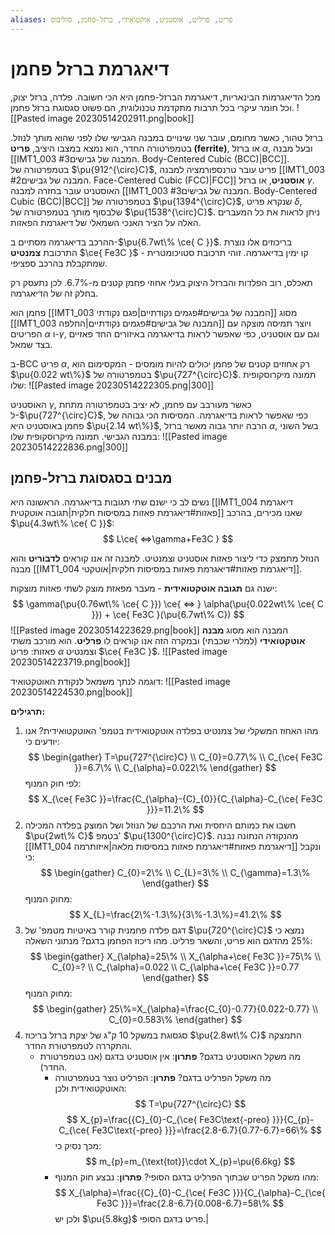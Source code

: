 ```yaml
---
aliases: פריט, פרליט, אוסטניט, אוקטואידי, ברזל-פחמן, סוליבוס
---
```

# דיאגרמת ברזל פחמן
מכל הדיאגרמות הבינאריות, דיאגרמת הברזל-פחמן היא הכי חשובה. פלדה, ברזל יצוק, וכל חומר עיקרי בכל תרבות מתקדמת טכנולוגית, הם פשוט סגסוגת ברזל פחמן.
![[Pasted image 20230514202911.png|book]]

ברזל טהור, כאשר מחומם, עובר שני שינויים במבנה הגבישי שלו לפני שהוא מותך לנוזל. בטמפרטורה החדר, הוא נמצא במצבו היציב, **פריט (ferrite)**, או  ברזל $\alpha$, ובעל מבנה [[IMT1_003 המבנה של גבישים#3. Body-Centered Cubic (BCC)|BCC]].
בטמפרטורה של $\pu{912^{\circ}C}$, פריט עובר טרנספורמציה למבנה [[IMT1_003 המבנה של גבישים#2. Face-Centered Cubic (FCC)|FCC]] **אוסטניט**, או ברזל $\gamma$. האוסטניט עובר בחזרה למבנה [[IMT1_003 המבנה של גבישים#3. Body-Centered Cubic (BCC)|BCC]] בטמפרטורה של $\pu{1394^{\circ}C}$, שנקרא פריט $\delta$, שלבסוף מותך בטמפרטורה של $\pu{1538^{\circ}C}$.
ניתן לראות את כל המעברים האלה על הציר האנכי השמאלי של דיאגרמת הפאזות.

ההרכב בדיאגרמה מסתיים ב-$\pu{6.7wt\% \ce{ C }}$. בריכוזים אלו נוצרת התרכובת **צמנטיט** $\ce{ Fe3C }$ - קו ימין בדיאגרמה. זוהי תרכובת סטויכומטרית שמתקבלת בהרכב ספציפי.

תאכלס, רוב הפלדות והברזל היצוק בעלי אחוזי פחמן קטנים מ-$6.7\%$. לכן נתעסק רק בחלק זה של הדיאגרמה.

פחמן הוא [[IMT1_003 המבנה של גבישים#פגמים נקודתיים|פגם נקודתי]] מסוג [[IMT1_003 המבנה של גבישים#פגמים נקודתיים|החלפה]] ויוצר תמיסה מוצקה עם הפריטים $\alpha$ ו-$\gamma$, וגם עם אוסטניט, כפי שאפשר לראות בדיאגרמה באיזורים החד פאזיים בצד שמאל.

ב-BCC פריט $\alpha$, רק אחוזים קטנים של פחמן יכולים להיות מומסים - המקסימום הוא $\pu{0.022 wt\%}$ בטמפרטורה של $\pu{727^{\circ}C}$. תמונה מיקרוסקופית שלו:
![[Pasted image 20230514222305.png|300]]

האוסטניט $\gamma$, כאשר מעורבב עם פחמן, לא יציב בטמפרטורה מתחת ל-$\pu{727^{\circ}C}$, כפי שאפשר לראות בדיאגרמה. המסיסות הכי גבוהה של פחמן באוסטניט היא $\pu{2.14 wt\%}$, הרבה יותר גבוה מאשר ברזל $\alpha$, בשל השוני במבנה הגבישי. תמונה מיקרוסקופית שלו:
![[Pasted image 20230514222836.png|300]]

## מבנים בסגסוגת ברזל-פחמן

נשים לב כי ישנם שתי תגובות בדיאגרמה. הראשונה היא [[IMT1_004 דיאגרמת פאזות#דיאגרמת פאזות במסיסות חלקית|תגובה אוטקטית]] שאנו מכירים, בהרכב $\pu{4.3wt\% \ce{ C }}$:
$$
L\ce{ <=>\gamma+Fe3C }
$$

הנוזל מתמצק כדי ליצור פאזות אוסטניט וצמנטיט. למבנה זה אנו קוראים **לדבוריט** והוא מבנה [[IMT1_004 דיאגרמת פאזות#דיאגרמת פאזות במסיסות חלקית|אוטקטי]].

ישנה גם **תגובה אוטקטואידית** - מעבר מפאזת מוצק לשתי פאזות מוצקות:
$$
\gamma(\pu{0.76wt\% \ce{ C }}) \ce{ <=> } \alpha(\pu{0.022wt\% \ce{ C }}) + \ce{ Fe3C }(\pu{6.7wt\% C})
$$
![[Pasted image 20230514223629.png|book]]
המבנה הוא מסוג **מבנה אוטקטואידי** (למלרי שכבתי) ובמקרה הזה אנו קוראים לו **פרליט**. הוא מורכב משתי פאזות: פריט $\alpha$ וצמנטיט $\ce{ Fe3C }$.
![[Pasted image 20230514223719.png|book]]

דוגמה לנתך משמאל לנקודת האוטקטואיד:
![[Pasted image 20230514224530.png|book]]

**תרגילים:**
1. מהו האחוז המשקלי של צמנטיט בפלדה אוטקטואידית בטמפ' האוטקטואידית?
	אנו יודעים כי:
	$$
	\begin{gather}
	T=\pu{727^{\circ}C} \\
	C_{0}=0.77\% \\
	C_{\ce{ Fe3C }}=6.7\% \\
	C_{\alpha}=0.022\%
	\end{gather}
	$$
	לפי חוק המנוף:
	$$
	X_{\ce{ Fe3C }}=\frac{C_{\alpha}-{C}_{0}}{C_{\alpha}-C_{\ce{ Fe3C }}}=11.2\%
	$$
1. חשבו את כמותם היחסית ואת הרכבם של הנוזל ושל המוצק בפלדה המכילה $\pu{2wt\% C}$ בטמפ' $\pu{1300^{\circ}C}$.
	מהנקודה הנתונה נבנה [[IMT1_004 דיאגרמת פאזות#דיאגרמת פאזות במסיסות מלאה|איזותרמה]] ונקבל כי:
	$$
	\begin{gather}
	C_{0}=2\% \\
	C_{L}=3\% \\
	C_{\gamma}=1.3\%
	\end{gather}
	$$
	מחוק המנוף:
	$$
	X_{L}=\frac{2\%-1.3\%}{3\%-1.3\%}=41.2\%
	$$
1. דגם פלדה פחמנית קורר באיטיות מטמפ' של $\pu{720^{\circ}C}$ נמצא כי $25\%$ מהדגם הוא פריט, והשאר פרליט. מהו ריכוז הפחמן בדגם?
	מנתוני השאלה:
	$$
	\begin{gather}
	X_{\alpha}=25\% \\
	X_{\alpha+\ce{ Fe3C }}=75\% \\
	C_{0}=? \\
	C_{\alpha}=0.022 \\
	C_{\alpha+\ce{ Fe3C }}=0.77
	\end{gather}
	$$
	מחוק המנוף:
	$$
	\begin{gather}
	25\%=X_{\alpha}=\frac{C_{0}-0.77}{0.022-0.77} \\
	C_{0}=0.583\%
	\end{gather}
	$$
3. סגסוגת במשקל 10 ק"ג של יצקת ברזל בריכוז $\pu{2.8wt\% C}$ התמצקה והתקררה לטמפרטורת החדר.
	- מה משקל האוסטניט בדגם?
		**פתרון**:
		אין אוסטניט בדגם (אנו בטמפרטורת החדר).
		- מה משקל הפרליט בדגם?
		**פתרון**:
		הפרליט נוצר בטמפרטורה האוטקטואידית ולכן:
		$$
		T=\pu{727^{\circ}C}
		$$
		$$
		X_{p}=\frac{{C}_{0}-C_{\ce{ Fe3C\text{-preo} }}}{C_{p}-C_{\ce{ Fe3C\text{-preo} }}}=\frac{2.8-6.7}{0.77-6.7}=66\%
		$$
		מכך נסיק כי:
		$$
		m_{p}=m_{\text{tot}}\cdot X_{p}=\pu{6.6kg}
		$$
		- מהו משקל הפריט שבתוך הפרליט בדגם הסופי?
		**פתרון**:
		נבצע חוק המנוף:
		$$
		X_{\alpha}=\frac{{C}_{0}-C_{\ce{ Fe3C }}}{C_{\alpha}-C_{\ce{ Fe3C }}}=\frac{2.8-6.7}{0.008-6.7}=58\%
		$$
		ולכן יש $\pu{5.8kg}$ פריט בדגם הסופי.|

